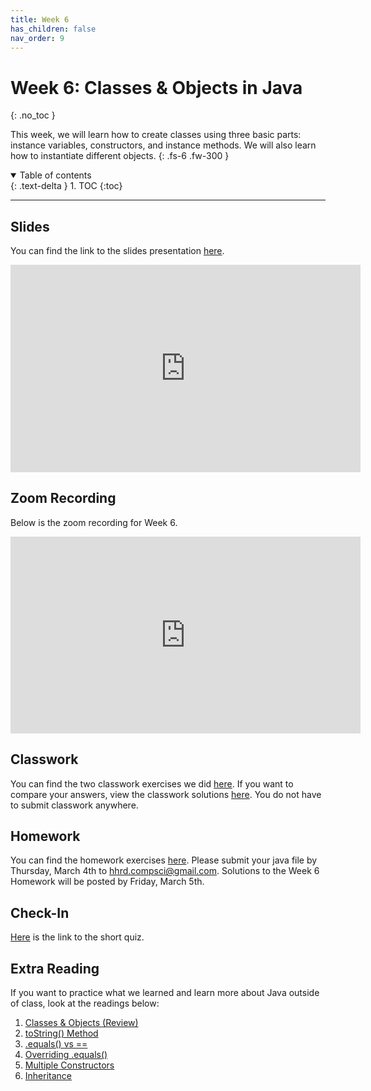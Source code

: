 ```yaml
---
title: Week 6
has_children: false
nav_order: 9
---
```


# Week 6: Classes & Objects in Java
{: .no_toc }

This week, we will learn how to create classes using three basic parts: instance variables, constructors, and instance methods. We will also learn how to instantiate different objects.
{: .fs-6 .fw-300 }

<details open markdown="block">
  <summary>
    Table of contents
  </summary>
  {: .text-delta }
1. TOC
{:toc}
</details>

---

## Slides

You can find the link to the slides presentation [here](https://docs.google.com/presentation/d/15OTSkhfbMFClPISJVRoqX1dG6Q7WALh0KFQE9NTPxoY/edit?usp=sharing).

<iframe src="https://docs.google.com/presentation/d/e/2PACX-1vTD8NGCS0SFljBLvJBD-c9ysL_RGK-yTp2L-RzG18uYLVPoCzNgb6xO5YblWXMMPBt9cBq1bJN1bYnz/embed?start=false&loop=false&delayms=3000" frameborder="0" width="560" height="331.92" allowfullscreen="true" mozallowfullscreen="true" webkitallowfullscreen="true"></iframe>

## Zoom Recording

Below is the zoom recording for Week 6.

<iframe width="560" height="315" src="https://www.youtube.com/embed/bxUs5qxPoc4" frameborder="0" allow="accelerometer; autoplay; clipboard-write; encrypted-media; gyroscope; picture-in-picture" allowfullscreen></iframe>

## Classwork

You can find the two classwork exercises we did [here](https://docs.google.com/document/d/1eAeeMbFFK2I7ghgrrP1mJcjhg0VTQSJHJvhhT-71m30/edit?usp=sharing). If you want to compare your answers, view the classwork solutions [here](). You do not have to submit classwork anywhere.

## Homework

You can find the homework exercises [here](https://docs.google.com/document/d/1KKKEJe7ofrlOrTDr211dkBfp6gCjcslVPL3tFQR-ezo/edit?usp=sharing). Please submit your java file by Thursday, March 4th to [hhrd.compsci@gmail.com](mailto:hhrd.compsci@gmail.com). Solutions to the Week 6 Homework will be posted by Friday, March 5th.

## Check-In

[Here](https://forms.gle/1a5HeCZKBJ1nqHLDA) is the link to the short quiz.

## Extra Reading

If you want to practice what we learned and learn more about Java outside of class, look at the readings below:

1. [Classes & Objects (Review)](https://www.w3schools.com/java/java_classes.asp)
2. [toString() Method](https://explainjava.com/tostring-method-java/)
3. [.equals() vs ==](https://www.geeksforgeeks.org/difference-equals-method-java/)
4. [Overriding .equals()](https://www.geeksforgeeks.org/overriding-equals-method-in-java/)
5. [Multiple Constructors](https://www.geeksforgeeks.org/constructor-overloading-java/)
6. [Inheritance](https://www.programiz.com/java-programming/inheritance)